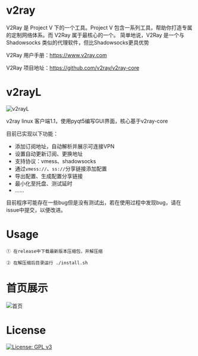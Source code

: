 # v2ray
V2Ray 是 Project V 下的一个工具。Project V 包含一系列工具，帮助你打造专属的定制网络体系。而 V2Ray 属于最核心的一个。 简单地说，V2Ray 是一个与 Shadowsocks 类似的代理软件，但比Shadowsocks更具优势

V2Ray 用户手册：https://www.v2ray.com

V2Ray 项目地址：https://github.com/v2ray/v2ray-core

# v2rayL

![v2rayL](http://cloud.thinker.ink/images/v2rayLlogo.png)

v2ray linux 客户端1.1，使用pyqt5编写GUI界面，核心基于v2ray-core

目前已实现以下功能：

- 添加订阅地址，自动解析并展示可连接VPN
- 设置自动更新订阅、更换地址
- 支持协议：vmess、shadowsocks
- 通过`vmess://`、`ss://`分享链接添加配置
- 导出配置、生成配置分享链接
- 最小化至托盘、测试延时
- ......

目前程序可能存在一些bug但是没有测试出，若在使用过程中发现bug，请在issue中提交，以便改进。

# Usage
```
① 在release中下载最新版本压缩包，并解压缩

② 在解压缩后目录运行 ./install.sh
```

# 首页展示

![首页](http://cloud.thinker.ink/images/af66fb3e92e9e4a94c9e01105e0db625.png)

# License

[![License: GPL v3](https://img.shields.io/badge/License-GPL%20v3-blue.svg)](https://www.gnu.org/licenses/gpl-3.0)


